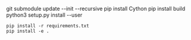 git submodule update --init --recursive
pip install Cython
pip install build
python3 setup.py install --user


```
pip install -r requirements.txt
pip install -e .
```
